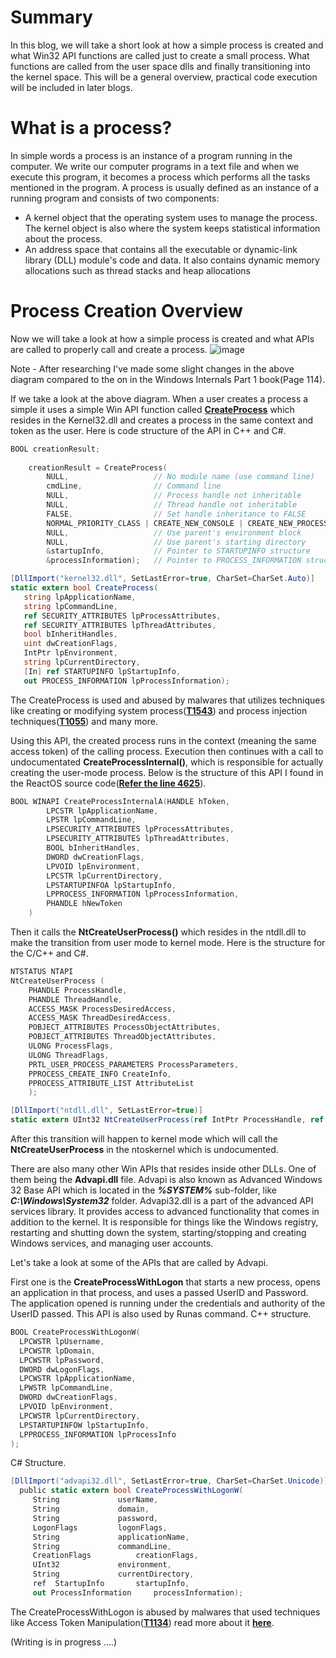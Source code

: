 # Summary
In this blog, we will take a short look at how a simple process is created and what Win32 API functions are called just to create a small process. What functions are called from the user space dlls and finally transitioning into the kernel space. This will be a general overview, practical code execution will be included in later blogs.

# What is a process?
In simple words a process is an instance of a program running in the computer. We write our computer programs in a text file and when we execute this program, it becomes a process which performs all the tasks mentioned in the program. A process is usually defined as an instance of a running program and consists of two components:
* A kernel object that the operating system uses to manage the process. The kernel object is also where the system keeps statistical information about the process.
* An address space that contains all the executable or dynamic-link library (DLL) module's code and data. It also contains dynamic memory allocations such as thread stacks and heap allocations

# Process Creation Overview
Now we will take a look at how a simple process is created and what APIs are called to properly call and create a process.
![image](https://user-images.githubusercontent.com/59355783/210236481-014dd790-ad94-4440-b852-a5979c2e7284.png)

Note - After researching I've made some slight changes in the above diagram compared to the on in the Windows Internals Part 1 book(Page 114).

If we take a look at the above diagram. When a user creates a process a simple it uses a simple Win API function called **[CreateProcess](https://learn.microsoft.com/en-us/windows/win32/api/processthreadsapi/nf-processthreadsapi-createprocessa)** which resides in the Kernel32.dll and creates a process in the same context and token as the user. Here is code structure of the API in C++ and C#.
```Cpp
BOOL creationResult;
    
    creationResult = CreateProcess(
        NULL,                   // No module name (use command line)
        cmdLine,                // Command line
        NULL,                   // Process handle not inheritable
        NULL,                   // Thread handle not inheritable
        FALSE,                  // Set handle inheritance to FALSE
        NORMAL_PRIORITY_CLASS | CREATE_NEW_CONSOLE | CREATE_NEW_PROCESS_GROUP, // creation flags
        NULL,                   // Use parent's environment block
        NULL,                   // Use parent's starting directory 
        &startupInfo,           // Pointer to STARTUPINFO structure
        &processInformation);   // Pointer to PROCESS_INFORMATION structure
```

```C#
[DllImport("kernel32.dll", SetLastError=true, CharSet=CharSet.Auto)]
static extern bool CreateProcess(
   string lpApplicationName,
   string lpCommandLine,
   ref SECURITY_ATTRIBUTES lpProcessAttributes,
   ref SECURITY_ATTRIBUTES lpThreadAttributes,
   bool bInheritHandles,
   uint dwCreationFlags,
   IntPtr lpEnvironment,
   string lpCurrentDirectory,
   [In] ref STARTUPINFO lpStartupInfo,
   out PROCESS_INFORMATION lpProcessInformation);
```

The CreateProcess is used and abused by malwares that utilizes techniques like creating or modifying system process(**[T1543](https://attack.mitre.org/techniques/T1543/)**) and process injection techniques(**[T1055](https://attack.mitre.org/techniques/T1055/)**) and many more.

Using this API, the created process runs in the context (meaning the same access token) of the calling process. Execution then continues with a call to undocumentated **CreateProcessInternal()**, which is responsible for actually creating the user-mode process. Below is the structure of this API I found in the ReactOS source code(**[Refer the line 4625](https://doxygen.reactos.org/d9/dd7/dll_2win32_2kernel32_2client_2proc_8c_source.html)**).
```C++
BOOL WINAPI CreateProcessInternalA(HANDLE hToken,
		LPCSTR lpApplicationName,
		LPSTR lpCommandLine,
		LPSECURITY_ATTRIBUTES lpProcessAttributes,
		LPSECURITY_ATTRIBUTES lpThreadAttributes,
		BOOL bInheritHandles,
		DWORD dwCreationFlags,
		LPVOID lpEnvironment,
		LPCSTR lpCurrentDirectory,
		LPSTARTUPINFOA lpStartupInfo,
		LPPROCESS_INFORMATION lpProcessInformation,
		PHANDLE hNewToken 
	)
```

Then it calls the **NtCreateUserProcess()** which resides in the ntdll.dll to make the transition from user mode to kernel mode. Here is the structure for the C/C++ and C#.
```C++
NTSTATUS NTAPI
NtCreateUserProcess (
    PHANDLE ProcessHandle,
    PHANDLE ThreadHandle,
    ACCESS_MASK ProcessDesiredAccess,
    ACCESS_MASK ThreadDesiredAccess,
    POBJECT_ATTRIBUTES ProcessObjectAttributes,
    POBJECT_ATTRIBUTES ThreadObjectAttributes,
    ULONG ProcessFlags,
    ULONG ThreadFlags,
    PRTL_USER_PROCESS_PARAMETERS ProcessParameters,
    PPROCESS_CREATE_INFO CreateInfo,
    PPROCESS_ATTRIBUTE_LIST AttributeList
    );
```
```C#
[DllImport("ntdll.dll", SetLastError=true)]
static extern UInt32 NtCreateUserProcess(ref IntPtr ProcessHandle, ref IntPtr ThreadHandle, AccessMask ProcessDesiredAccess, AccessMask ThreadDesiredAccess, IntPtr ProcessObjectAttributes, IntPtr ThreadObjectAttributes, UInt32 ProcessFlags, UInt32 ThreadFlags, IntPtr ProcessParameters, ref PS_CREATE_INFO CreateInfo, ref PS_ATTRIBUTE_LIST AttributeList);
```
After this transition will happen to kernel mode which will call the **NtCreateUserProcess** in the ntoskernel which is undocumented.

There are also many other Win APIs that resides inside other DLLs. One of them being the **Advapi.dll** file. Advapi is also known as Advanced Windows 32 Base API which is located in the ***%SYSTEM%*** sub-folder, like ***C:\Windows\System32*** folder. Advapi32.dll is a part of the advanced API services library. It provides access to advanced functionality that comes in addition to the kernel. It is responsible for things like the Windows registry, restarting and shutting down the system, starting/stopping and creating Windows services, and managing user accounts.

Let's take a look at some of the APIs that are called by Advapi.

First one is the **CreateProcessWithLogon** that starts a new process, opens an application in that process, and uses a passed UserID and Password. The application opened is running under the credentials and authority of the UserID passed. This API is also used by Runas command. C++ structure.
```C++
BOOL CreateProcessWithLogonW(
  LPCWSTR lpUsername,
  LPCWSTR lpDomain,
  LPCWSTR lpPassword,
  DWORD dwLogonFlags,
  LPCWSTR lpApplicationName,
  LPWSTR lpCommandLine,
  DWORD dwCreationFlags,
  LPVOID lpEnvironment,
  LPCWSTR lpCurrentDirectory,
  LPSTARTUPINFOW lpStartupInfo,
  LPPROCESS_INFORMATION lpProcessInfo
);
```
C# Structure.
```C#
[DllImport("advapi32.dll", SetLastError=true, CharSet=CharSet.Unicode)]
  public static extern bool CreateProcessWithLogonW(
     String             userName,
     String             domain,
     String             password,
     LogonFlags         logonFlags,
     String             applicationName,
     String             commandLine,
     CreationFlags          creationFlags,
     UInt32             environment,
     String             currentDirectory,
     ref  StartupInfo       startupInfo,
     out ProcessInformation     processInformation);
```
The CreateProcessWithLogon is abused by malwares that used techniques like Access Token Manipulation(**[T1134](https://attack.mitre.org/techniques/T1134/)**) read more about it **[here](https://www.elastic.co/blog/how-attackers-abuse-access-token-manipulation)**. 


(Writing is in progress ....)
